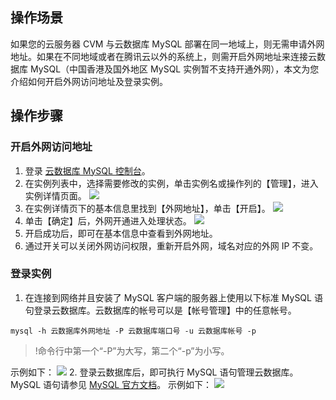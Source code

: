 ## 操作场景
如果您的云服务器 CVM 与云数据库 MySQL 部署在同一地域上，则无需申请外网地址。如果在不同地域或者在腾讯云以外的系统上，则需开启外网地址来连接云数据库 MySQL（中国香港及国外地区 MySQL 实例暂不支持开通外网），本文为您介绍如何开启外网访问地址及登录实例。

## 操作步骤

### 开启外网访问地址
1. 登录 [云数据库 MySQL 控制台](https://console.cloud.tencent.com/cdb/ )。
2. 在实例列表中，选择需要修改的实例，单击实例名或操作列的【管理】，进入实例详情页面。
![](https://main.qcloudimg.com/raw/6f41c4bdd00b2900369f3d220f7d346f.png)
3. 在实例详情页下的基本信息里找到【外网地址】，单击【开启】。
![](https://main.qcloudimg.com/raw/c1ef4d6d01fe9cd3f7e9caabae440fc6.png)
4. 单击【确定】后，外网开通进入处理状态。
![](https://main.qcloudimg.com/raw/b2a407e7609fa0c31b0e7ee06c94a3de.png)
5. 开启成功后，即可在基本信息中查看到外网地址。
6. 通过开关可以关闭外网访问权限，重新开启外网，域名对应的外网 IP 不变。

### 登录实例
1. 在连接到网络并且安装了 MySQL 客户端的服务器上使用以下标准 MySQL 语句登录云数据库。云数据库的帐号可以是【帐号管理】中的任意帐号。
```
mysql -h 云数据库外网地址 -P 云数据库端口号 -u 云数据库帐号 -p
```
>!命令行中第一个“-P”为大写，第二个“-p”为小写。
>
示例如下：
![](https://main.qcloudimg.com/raw/e3d699121d049c1002684f73b70bb722.png)
2. 登录云数据库后，即可执行 MySQL 语句管理云数据库。MySQL 语句请参见 [MySQL 官方文档](http://dev.mysql.com/doc/)。
示例如下：
![](https://main.qcloudimg.com/raw/ea905a96d7a764a7efa95aa1903ec809.png)

